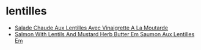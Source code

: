 # lentilles

 * [Salade Chaude Aux Lentilles Avec Vinaigrette A La Moutarde](../../index/s/salade-chaude-aux-lentilles-avec-vinaigrette-a-la-moutarde-10055.json)
 * [Salmon With Lentils And Mustard Herb Butter Em Saumon Aux Lentilles Em](../../index/s/salmon-with-lentils-and-mustard-herb-butter-em-saumon-aux-lentilles-em-241768.json)
